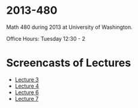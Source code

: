 2013-480
========

Math 480 during 2013 at University of Washington.

Office Hours: Tuesday 12:30 - 2

# Screencasts of Lectures
- [Lecture 3](http://youtu.be/YopZzNzwnFw)
- [Lecture 4](http://youtu.be/b3PNcDtvt10)
- [Lecture 6](http://youtu.be/7x-dcluVrh0)
- [Lecture 7](https://www.youtube.com/watch?feature=player_embedded&v=3svy8u7CnP4#!)
